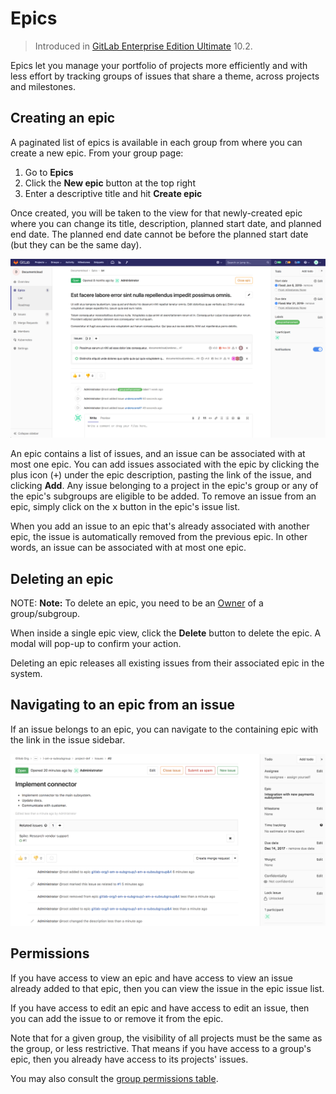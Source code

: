 # Epics

> Introduced in [GitLab Enterprise Edition Ultimate][ee] 10.2.

Epics let you manage your portfolio of projects more efficiently and with less
effort by tracking groups of issues that share a theme, across projects and
milestones.

## Creating an epic

A paginated list of epics is available in each group from where you can create
a new epic. From your group page:

1. Go to **Epics**
1. Click the **New epic** button at the top right
1. Enter a descriptive title and hit **Create epic**

Once created, you will be taken to the view for that newly-created epic where
you can change its title, description, planned start date, and planned end date.
The planned end date cannot be before the planned start date
(but they can be the same day).

![epic view](img/epic_view.png)

An epic contains a list of issues, and an issue can be associated with at most
one epic. You can add issues associated with the epic by clicking the
plus icon (<kbd>+</kbd>) under the epic description, pasting the link of the
issue, and clicking **Add**. Any issue belonging to a project in the epic's
group or any of the epic's subgroups are eligible to be added. To remove an
issue from an epic, simply click on the <kbd>x</kbd> button in the epic's
issue list.

When you add an issue to an epic that's already associated with another epic,
the issue is automatically removed from the previous epic. In other words, an
issue can be associated with at most one epic.

## Deleting an epic

NOTE: **Note:**
To delete an epic, you need to be an [Owner][permissions] of a group/subgroup.

When inside a single epic view, click the **Delete** button to delete the epic.
A modal will pop-up to confirm your action.

Deleting an epic releases all existing issues from their associated epic in the
system.

## Navigating to an epic from an issue

If an issue belongs to an epic, you can navigate to the containing epic with the
link in the issue sidebar.

![containing epic](img/containing_epic.png)

## Permissions

If you have access to view an epic and have access to view an issue already
added to that epic, then you can view the issue in the epic issue list.

If you have access to edit an epic and have access to edit an issue, then you
can add the issue to or remove it from the epic.

Note that for a given group, the visibility of all projects must be the same as
the group, or less restrictive. That means if you have access to a group's epic,
then you already have access to its projects' issues.

You may also consult the [group permissions table][permissions].

[ee]: https://about.gitlab.com/gitlab-ee/
[permissions]: ../../permissions.md#group-members-permissions
